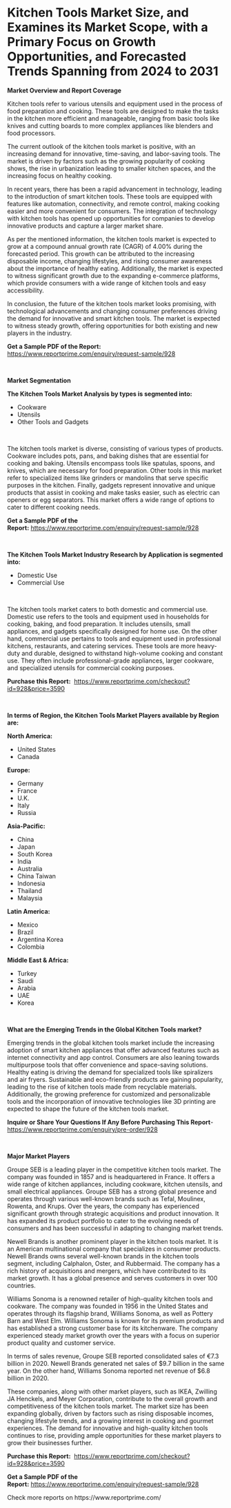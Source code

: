 <p><h1>Kitchen Tools Market Size, and Examines its Market Scope, with a Primary Focus on Growth Opportunities, and Forecasted Trends Spanning from 2024 to 2031</h1></p><p><strong>Market Overview and Report Coverage</strong></p>
<p><p>Kitchen tools refer to various utensils and equipment used in the process of food preparation and cooking. These tools are designed to make the tasks in the kitchen more efficient and manageable, ranging from basic tools like knives and cutting boards to more complex appliances like blenders and food processors.</p><p>The current outlook of the kitchen tools market is positive, with an increasing demand for innovative, time-saving, and labor-saving tools. The market is driven by factors such as the growing popularity of cooking shows, the rise in urbanization leading to smaller kitchen spaces, and the increasing focus on healthy cooking.</p><p>In recent years, there has been a rapid advancement in technology, leading to the introduction of smart kitchen tools. These tools are equipped with features like automation, connectivity, and remote control, making cooking easier and more convenient for consumers. The integration of technology with kitchen tools has opened up opportunities for companies to develop innovative products and capture a larger market share.</p><p>As per the mentioned information, the kitchen tools market is expected to grow at a compound annual growth rate (CAGR) of 4.00% during the forecasted period. This growth can be attributed to the increasing disposable income, changing lifestyles, and rising consumer awareness about the importance of healthy eating. Additionally, the market is expected to witness significant growth due to the expanding e-commerce platforms, which provide consumers with a wide range of kitchen tools and easy accessibility.</p><p>In conclusion, the future of the kitchen tools market looks promising, with technological advancements and changing consumer preferences driving the demand for innovative and smart kitchen tools. The market is expected to witness steady growth, offering opportunities for both existing and new players in the industry.</p></p>
<p><strong>Get a Sample PDF of the Report:</strong> <a href="https://www.reportprime.com/enquiry/request-sample/928">https://www.reportprime.com/enquiry/request-sample/928</a></p>
<p>&nbsp;</p>
<p><strong>Market Segmentation</strong></p>
<p><strong>The Kitchen Tools Market Analysis by types is segmented into:</strong></p>
<p><ul><li>Cookware</li><li>Utensils</li><li>Other Tools and Gadgets</li></ul></p>
<p>&nbsp;</p>
<p><p>The kitchen tools market is diverse, consisting of various types of products. Cookware includes pots, pans, and baking dishes that are essential for cooking and baking. Utensils encompass tools like spatulas, spoons, and knives, which are necessary for food preparation. Other tools in this market refer to specialized items like grinders or mandolins that serve specific purposes in the kitchen. Finally, gadgets represent innovative and unique products that assist in cooking and make tasks easier, such as electric can openers or egg separators. This market offers a wide range of options to cater to different cooking needs.</p></p>
<p><strong>Get a Sample PDF of the Report:</strong>&nbsp;<a href="https://www.reportprime.com/enquiry/request-sample/928">https://www.reportprime.com/enquiry/request-sample/928</a></p>
<p>&nbsp;</p>
<p><strong>The Kitchen Tools Market Industry Research by Application is segmented into:</strong></p>
<p><ul><li>Domestic Use</li><li>Commercial Use</li></ul></p>
<p>&nbsp;</p>
<p><p>The kitchen tools market caters to both domestic and commercial use. Domestic use refers to the tools and equipment used in households for cooking, baking, and food preparation. It includes utensils, small appliances, and gadgets specifically designed for home use. On the other hand, commercial use pertains to tools and equipment used in professional kitchens, restaurants, and catering services. These tools are more heavy-duty and durable, designed to withstand high-volume cooking and constant use. They often include professional-grade appliances, larger cookware, and specialized utensils for commercial cooking purposes.</p></p>
<p><strong>Purchase this Report:</strong>&nbsp; <a href="https://www.reportprime.com/checkout?id=928&price=3590">https://www.reportprime.com/checkout?id=928&price=3590</a></p>
<p>&nbsp;</p>
<p><strong>In terms of Region, the Kitchen Tools Market Players available by Region are:</strong></p>
<p>
    <p> <strong> North America: </strong>
        <ul>
            <li>United States</li>
            <li>Canada</li>
        </ul>
        </p> 
    <p> <strong> Europe: </strong>
        <ul>
            <li>Germany</li>
            <li>France</li>
            <li>U.K.</li>
            <li>Italy</li>
            <li>Russia</li>
        </ul>
        </p> 
    <p> <strong> Asia-Pacific: </strong>
        <ul>
            <li>China</li>
            <li>Japan</li>
            <li>South Korea</li>
            <li>India</li>
            <li>Australia</li>
            <li>China Taiwan</li>
            <li>Indonesia</li>
            <li>Thailand</li>
            <li>Malaysia</li>
        </ul>
        </p> 
    <p> <strong> Latin America: </strong>
        <ul>
            <li>Mexico</li>
            <li>Brazil</li>
            <li>Argentina Korea</li>
            <li>Colombia</li>
        </ul>
        </p> 
    <p> <strong> Middle East & Africa: </strong>
        <ul>
            <li>Turkey</li>
            <li>Saudi</li>
            <li>Arabia</li>
            <li>UAE</li>
            <li>Korea</li>
        </ul>
    </p>
    </p>
<p>&nbsp;</p>
<p><strong>What are the Emerging Trends in the Global Kitchen Tools market?</strong></p>
<p><p>Emerging trends in the global kitchen tools market include the increasing adoption of smart kitchen appliances that offer advanced features such as internet connectivity and app control. Consumers are also leaning towards multipurpose tools that offer convenience and space-saving solutions. Healthy eating is driving the demand for specialized tools like spiralizers and air fryers. Sustainable and eco-friendly products are gaining popularity, leading to the rise of kitchen tools made from recyclable materials. Additionally, the growing preference for customized and personalizable tools and the incorporation of innovative technologies like 3D printing are expected to shape the future of the kitchen tools market.</p></p>
<p><strong>Inquire or Share Your Questions If Any Before Purchasing This Report</strong>- <a href="https://www.reportprime.com/enquiry/pre-order/928">https://www.reportprime.com/enquiry/pre-order/928</a></p>
<p>&nbsp;</p>
<p><strong>Major Market Players</strong></p>
<p><p>Groupe SEB is a leading player in the competitive kitchen tools market. The company was founded in 1857 and is headquartered in France. It offers a wide range of kitchen appliances, including cookware, kitchen utensils, and small electrical appliances. Groupe SEB has a strong global presence and operates through various well-known brands such as Tefal, Moulinex, Rowenta, and Krups. Over the years, the company has experienced significant growth through strategic acquisitions and product innovation. It has expanded its product portfolio to cater to the evolving needs of consumers and has been successful in adapting to changing market trends.</p><p>Newell Brands is another prominent player in the kitchen tools market. It is an American multinational company that specializes in consumer products. Newell Brands owns several well-known brands in the kitchen tools segment, including Calphalon, Oster, and Rubbermaid. The company has a rich history of acquisitions and mergers, which have contributed to its market growth. It has a global presence and serves customers in over 100 countries.</p><p>Williams Sonoma is a renowned retailer of high-quality kitchen tools and cookware. The company was founded in 1956 in the United States and operates through its flagship brand, Williams Sonoma, as well as Pottery Barn and West Elm. Williams Sonoma is known for its premium products and has established a strong customer base for its kitchenware. The company experienced steady market growth over the years with a focus on superior product quality and customer service.</p><p>In terms of sales revenue, Groupe SEB reported consolidated sales of €7.3 billion in 2020. Newell Brands generated net sales of $9.7 billion in the same year. On the other hand, Williams Sonoma reported net revenue of $6.8 billion in 2020.</p><p>These companies, along with other market players, such as IKEA, Zwilling JA Henckels, and Meyer Corporation, contribute to the overall growth and competitiveness of the kitchen tools market. The market size has been expanding globally, driven by factors such as rising disposable incomes, changing lifestyle trends, and a growing interest in cooking and gourmet experiences. The demand for innovative and high-quality kitchen tools continues to rise, providing ample opportunities for these market players to grow their businesses further.</p></p>
<p><strong>Purchase this Report:</strong>&nbsp;&nbsp;<a href="https://www.reportprime.com/checkout?id=928&price=3590">https://www.reportprime.com/checkout?id=928&price=3590</a></p>
<p></p>
<p><strong>Get a Sample PDF of the Report:</strong>&nbsp;<a href="https://www.reportprime.com/enquiry/request-sample/928">https://www.reportprime.com/enquiry/request-sample/928</a></p>
<p>Check more reports on https://www.reportprime.com/</p>
